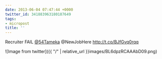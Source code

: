 ```yaml
---
date: 2013-06-04 07:47:44 +0000
twitter_id: 341883963180187649
tags:
- micropost
title: ''
---
```


Recruiter FAIL [@54Tameka](https://twitter.com/54Tameka) @NewJobHere http://t.co/BJfGvq0rqq

![Image from twitter]({{ "/" | relative_url  }}images/BL6dpzRCAAAbD09.png)
